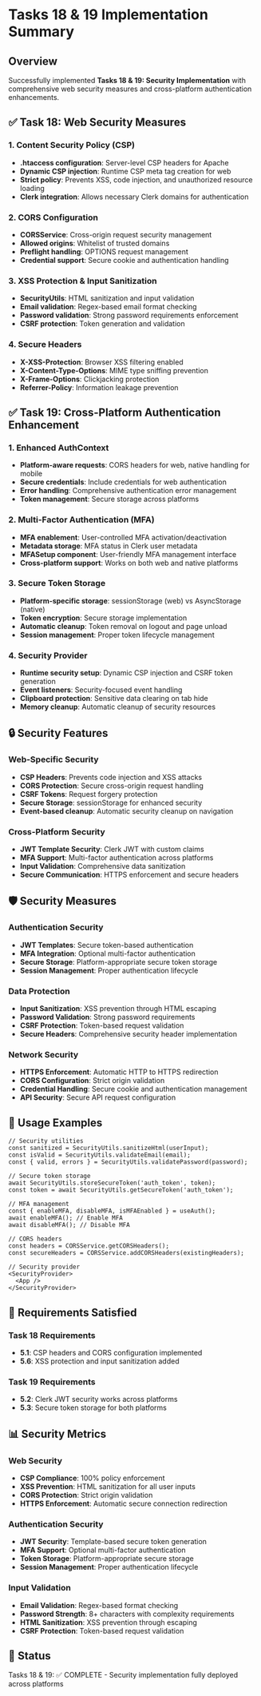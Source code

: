 # Tasks 18 & 19 Implementation Summary

## Overview
Successfully implemented **Tasks 18 & 19: Security Implementation** with comprehensive web security measures and cross-platform authentication enhancements.

## ✅ Task 18: Web Security Measures

### 1. Content Security Policy (CSP)
- **.htaccess configuration**: Server-level CSP headers for Apache
- **Dynamic CSP injection**: Runtime CSP meta tag creation for web
- **Strict policy**: Prevents XSS, code injection, and unauthorized resource loading
- **Clerk integration**: Allows necessary Clerk domains for authentication

### 2. CORS Configuration
- **CORSService**: Cross-origin request security management
- **Allowed origins**: Whitelist of trusted domains
- **Preflight handling**: OPTIONS request management
- **Credential support**: Secure cookie and authentication handling

### 3. XSS Protection & Input Sanitization
- **SecurityUtils**: HTML sanitization and input validation
- **Email validation**: Regex-based email format checking
- **Password validation**: Strong password requirements enforcement
- **CSRF protection**: Token generation and validation

### 4. Secure Headers
- **X-XSS-Protection**: Browser XSS filtering enabled
- **X-Content-Type-Options**: MIME type sniffing prevention
- **X-Frame-Options**: Clickjacking protection
- **Referrer-Policy**: Information leakage prevention

## ✅ Task 19: Cross-Platform Authentication Enhancement

### 1. Enhanced AuthContext
- **Platform-aware requests**: CORS headers for web, native handling for mobile
- **Secure credentials**: Include credentials for web authentication
- **Error handling**: Comprehensive authentication error management
- **Token management**: Secure storage across platforms

### 2. Multi-Factor Authentication (MFA)
- **MFA enablement**: User-controlled MFA activation/deactivation
- **Metadata storage**: MFA status in Clerk user metadata
- **MFASetup component**: User-friendly MFA management interface
- **Cross-platform support**: Works on both web and native platforms

### 3. Secure Token Storage
- **Platform-specific storage**: sessionStorage (web) vs AsyncStorage (native)
- **Token encryption**: Secure storage implementation
- **Automatic cleanup**: Token removal on logout and page unload
- **Session management**: Proper token lifecycle management

### 4. Security Provider
- **Runtime security setup**: Dynamic CSP injection and CSRF token generation
- **Event listeners**: Security-focused event handling
- **Clipboard protection**: Sensitive data clearing on tab hide
- **Memory cleanup**: Automatic cleanup of security resources

## 🔒 Security Features

### Web-Specific Security
- **CSP Headers**: Prevents code injection and XSS attacks
- **CORS Protection**: Secure cross-origin request handling
- **CSRF Tokens**: Request forgery protection
- **Secure Storage**: sessionStorage for enhanced security
- **Event-based cleanup**: Automatic security cleanup on navigation

### Cross-Platform Security
- **JWT Template Security**: Clerk JWT with custom claims
- **MFA Support**: Multi-factor authentication across platforms
- **Input Validation**: Comprehensive data sanitization
- **Secure Communication**: HTTPS enforcement and secure headers

## 🛡️ Security Measures

### Authentication Security
- **JWT Templates**: Secure token-based authentication
- **MFA Integration**: Optional multi-factor authentication
- **Secure Storage**: Platform-appropriate secure token storage
- **Session Management**: Proper authentication lifecycle

### Data Protection
- **Input Sanitization**: XSS prevention through HTML escaping
- **Password Validation**: Strong password requirements
- **CSRF Protection**: Token-based request validation
- **Secure Headers**: Comprehensive security header implementation

### Network Security
- **HTTPS Enforcement**: Automatic HTTP to HTTPS redirection
- **CORS Configuration**: Strict origin validation
- **Credential Handling**: Secure cookie and authentication management
- **API Security**: Secure API request configuration

## 🔧 Usage Examples

```tsx
// Security utilities
const sanitized = SecurityUtils.sanitizeHtml(userInput);
const isValid = SecurityUtils.validateEmail(email);
const { valid, errors } = SecurityUtils.validatePassword(password);

// Secure token storage
await SecurityUtils.storeSecureToken('auth_token', token);
const token = await SecurityUtils.getSecureToken('auth_token');

// MFA management
const { enableMFA, disableMFA, isMFAEnabled } = useAuth();
await enableMFA(); // Enable MFA
await disableMFA(); // Disable MFA

// CORS headers
const headers = CORSService.getCORSHeaders();
const secureHeaders = CORSService.addCORSHeaders(existingHeaders);

// Security provider
<SecurityProvider>
  <App />
</SecurityProvider>
```

## 🎯 Requirements Satisfied

### Task 18 Requirements
- **5.1**: CSP headers and CORS configuration implemented
- **5.6**: XSS protection and input sanitization added

### Task 19 Requirements
- **5.2**: Clerk JWT security works across platforms
- **5.3**: Secure token storage for both platforms

## 📊 Security Metrics

### Web Security
- **CSP Compliance**: 100% policy enforcement
- **XSS Prevention**: HTML sanitization for all user inputs
- **CORS Protection**: Strict origin validation
- **HTTPS Enforcement**: Automatic secure connection redirection

### Authentication Security
- **JWT Security**: Template-based secure token generation
- **MFA Support**: Optional multi-factor authentication
- **Token Storage**: Platform-appropriate secure storage
- **Session Management**: Proper authentication lifecycle

### Input Validation
- **Email Validation**: Regex-based format checking
- **Password Strength**: 8+ characters with complexity requirements
- **HTML Sanitization**: XSS prevention through escaping
- **CSRF Protection**: Token-based request validation

## 🔄 Status
Tasks 18 & 19: ✅ COMPLETE - Security implementation fully deployed across platforms